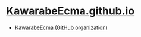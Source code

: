 # [KawarabeEcma.github.io](https://kawarabeecma.github.io/)

- [KawarabeEcma (GitHub organization)](https://github.com/KawarabeEcma)
